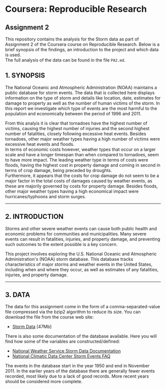 # Coursera: Reproducible Research
## Assignment 2
This repository contains the analysis for the Storm data as part of Assignment 2 of the Coursera course on Reproducible Research. Below is a brief synopsis of the findings, an introduction to the project and which data is used.  
The full analysis of the data can be found in the file `PA2.md`.

## 1. SYNOPSIS

The National Oceanic and Atmospheric Administration (NOAA) maintains a public database for storm events. The data that is collected here displays information on the type of storm and details like location, date, estimates for damage to property as well as the number of human victims of the storm. In this report we investigate which type of events are the most harmful to the population and economically between the period of 1996 and 2011.  

From this analyis it is clear that tornadoes have the highest number of victims, causing the highest number of injuries and the second highest number of fatalities, closely following excessive heat events. Besides tornadoes, other major weather types having a high number of victims were excessive heat events and floods.  
In terms of economic costs however, weather types that occur on a larger scale and have a longer timespan than when compared to tornadoes, seem to have more impact. The leading weather type in terms of costs were floods, having the highest cost in property damage and coming in second in terms of crop damage, being preceded by droughts.  
Furthermore, it appears that the costs for crop damage do not seem to be a major factor in the total costs of damages caused by weather events, as these are majorily governed by costs for property damage. Besides floods, other major weather types having a high economical impact were hurricanes/typhoons and storm surges.

***

## 2. INTRODUCTION

Storms and other severe weather events can cause both public health and economic problems for communities and municipalities. Many severe events can result in fatalities, injuries, and property damage, and preventing such outcomes to the extent possible is a key concern.

This project involves exploring the U.S. National Oceanic and Atmospheric Administration's (NOAA) storm database. This database tracks characteristics of major storms and weather events in the United States, including when and where they occur, as well as estimates of any fatalities, injuries, and property damage.

***

## 3. DATA

The data for this assignment come in the form of a comma-separated-value file compressed via the bzip2 algorithm to reduce its size. You can download the file from the course web site:

* [Storm Data](https://d396qusza40orc.cloudfront.net/repdata%2Fdata%2FStormData.csv.bz2) [47Mb]

There is also some documentation of the database available. Here you will find how some of the variables are constructed/defined:

* [National Weather Service Storm Data Documentation](https://d396qusza40orc.cloudfront.net/repdata%2Fpeer2_doc%2Fpd01016005curr.pdf)
* [National Climatic Data Center Storm Events FAQ](https://d396qusza40orc.cloudfront.net/repdata%2Fpeer2_doc%2FNCDC%20Storm%20Events-FAQ%20Page.pdf)

The events in the database start in the year 1950 and end in November 2011. In the earlier years of the database there are generally fewer events recorded, most likely due to a lack of good records. More recent years should be considered more complete.
